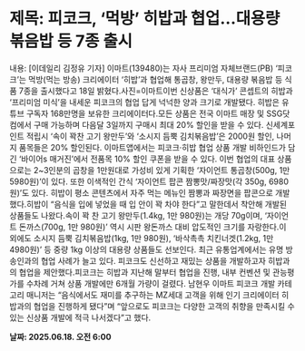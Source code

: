 # **제목: 피코크, ‘먹방’ 히밥과 협업…대용량 볶음밥 등 7종 출시**

  내용: [이데일리 김정유 기자] 이마트(139480)는 자사 프리미엄 자체브랜드(PB) ‘피코크’는 먹방(먹는 방송) 크리에이터 ‘히밥’과 협업해 통곱창, 왕만두, 대용량 볶음밥 등 식품 7종을 출시했다고 18일 밝혔다.사진=이마트이번 신상품은 ‘대식가’ 콘셉트의 히밥과 ‘프리미엄 미식’을 내세운 피코크의 협업 답게 넉넉한 양과 크기로 개발됐다. 히밥은 유튜브 구독자 168만명을 보유한 크리에이터다.모든 상품은 전국 이마트 매장 및 SSG닷컴에서 구매 가능하며 다음달 3일까지 구매시 최대 20% 할인을 받을 수 있다. 신세계포인트 적립시 ‘속이 꽉찬 고기 왕만두’와 ‘소시지 듬뿍 김치볶음밥’은 2000원 할인, 나머지 품목들은 20% 할인된다. 이마트앱에서는 피코크·히밥 협업 상품 개발 비하인드가 담긴 ‘바이어s 매거진’에서 전품목 10% 할인 쿠폰을 받을 수 있다. 이번 협업의 대표 상품으로는 2~3인분의 곱창을 1만원대로 가성비 있게 기획한 ‘자이언트 통곱창(500g, 1만 5980원)’이 있다. 또한 이색적인 간식 ‘자이언트 팝콘 짬뽕맛/짜장맛(각 350g, 6980원)’도 있다. 히밥이 평소 콘텐츠에서 자주 먹는 메뉴인 짬뽕과 짜장면을 팝콘으로 개발했다.히밥이 “음식을 입에 넣었을 때 입 안이 꽉 차야 한다”고 말한데서 착안해 개발된 상품들도 나왔다.속이 꽉 찬 고기 왕만두(1.4kg, 1만 980원)는 개당 70g이며, ‘자이언트 돈까스(700g, 1만 980원)’ 역시 시판 왕돈까스 대비 압도적인 크기를 자랑한다.이 외에도 소시지 듬뿍 김치볶음밥(1kg, 1만 980원), ‘바삭촉촉 치킨너겟(1.2kg, 1만 4980원)’ 등 중량 1kg 이상의 대용량 상품들도 선보인다. 최근 유통업계에서는 유명 방송인과의 협업 사례가 늘고 있다. 피코크도 신선하고 재밌는 상품을 개발하고자 히밥과의 협업을 제안했다.피코크는 히밥과 지난해 말부터 협업을 진행, 내부 컨벤션 및 관능평가를 수차례 거쳐 상품 개발에만 6개월 가량이 걸렸다.  남현우 이마트 피코크 개발 카테고리 매니저는 “음식에서도 재미를 추구하는 MZ세대 고객을 위해 인기 크리에이터 히밥과의 협업을 진행하게 됐다”며 “앞으로도 피코크는 다양한 고객의 취향을 만족시킬 수 있는 신상품 개발에 적극 나서겠다”고 했다.

  **날짜: 2025.06.18. 오전 6:00**